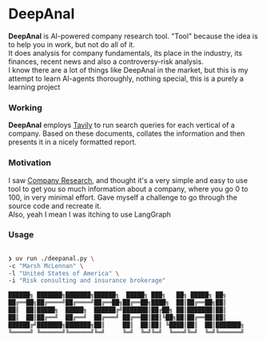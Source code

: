 # DeepAnal
**DeepAnal** is AI-powered company research tool. "Tool" because the idea is to help you in work, but not do all of it.  
It does analysis for company fundamentals, its place in the industry, its finances, recent news and also a controversy-risk analysis.  
I know there are a lot of things like DeepAnal in the market, but this is my attempt to learn AI-agents thoroughly, nothing special, this is a purely a learning project  

### Working
**DeepAnal** employs [Tavily](https://www.tavily.com/) to run search queries for each vertical of a company. Based on these documents, collates the information and then presents it in a nicely formatted report.  

### Motivation
I saw [Company Research](https://companyresearcher.tavily.com/), and thought it's a very simple and easy to use tool to get you so much information about a company, where you go 0 to 100, in very minimal effort. Gave myself a challenge to go through the source code and recreate it.  
Also, yeah I mean I was itching to use LangGraph

### Usage
```bash

❯ uv run ./deepanal.py \
-c "Marsh McLennan" \
-l "United States of America" \
-i "Risk consulting and insurance brokerage"

██████╗ ███████╗███████╗██████╗  █████╗ ███╗   ██╗ █████╗ ██╗
██╔══██╗██╔════╝██╔════╝██╔══██╗██╔══██╗████╗  ██║██╔══██╗██║
██║  ██║█████╗  █████╗  ██████╔╝███████║██╔██╗ ██║███████║██║
██║  ██║██╔══╝  ██╔══╝  ██╔═══╝ ██╔══██║██║╚██╗██║██╔══██║██║
██████╔╝███████╗███████╗██║     ██║  ██║██║ ╚████║██║  ██║███████╗
╚═════╝ ╚══════╝╚══════╝╚═╝     ╚═╝  ╚═╝╚═╝  ╚═══╝╚═╝  ╚═╝╚══════╝
```
```
